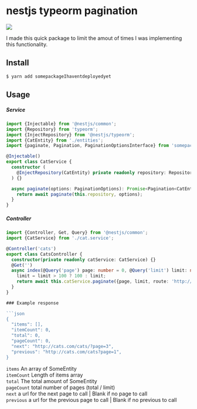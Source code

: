 # nestjs typeorm pagination

<a href="https://travis-ci.org/bashleigh/nestjs-pagination"><img src="https://travis-ci.org/bashleigh/nestjs-pagination.svg?branch=master"/></a>

I made this quick package to limit the amout of times I was implementing this functionality. 

## Install 

```bash
$ yarn add somepackageIhaventdeployedyet
```

## Usage

##### Service
```ts
import {Injectable} from '@nestjs/common';
import {Repository} from 'typeorm';
import {InjectRepository} from '@nestjs/typeorm';
import {CatEntity} from './entities';
import {paginate, Pagination, PaginationOptionsInterface} from 'somepackageIhaventdeployedyet';

@Injectable()
export class CatService {
  constructor (
    @InjectRepository(CatEntity) private readonly repository: Repository<CatEntity>,
  ) {}

  async paginate(options: PaginationOptions): Promise<Pagination<CatEntity>> {
    return await paginate(this.repository, options);
  }
}
```

##### Controller
```ts
import {Controller, Get, Query} from '@nestjs/common';
import {CatService} from './cat.service';

@Controller('cats')
export class CatsController {
  constructor(private readonly catService: CatService) {}
  @Get('')
  async index(@Query('page') page: number = 0, @Query('limit') limit: number = 10) {
    limit = limit > 100 ? 100 : limit;
    return await this.catService.paginate({page, limit, route: 'http://cats.com/cats/',});
  }
}

### Example response

```json
{
  "items": [],
  "itemCount": 0, 
  "total": 0, 
  "pageCount": 0, 
  "next": "http://cats.com/cats/?page=3",
  "previous": "http://cats.com/cats?page=1", 
}
```
`items` An array of SomeEntity  
`itemCount` Length of items array  
`total` The total amount of SomeEntity  
`pageCount` total number of pages (total / limit)  
`next` a url for the next page to call | Blank if no page to call  
`previous` a url for the previous page to call | Blank if no previous to call  

